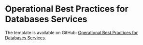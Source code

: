 # Operational Best Practices for Databases Services<a name="operational-best-practices-for-Databases-Services"></a>

The template is available on GitHub: [Operational Best Practices for Databases Services](https://github.com/awslabs/aws-config-rules/blob/master/aws-config-conformance-packs/Operational-Best-Practices-for-Database-Services.yaml)\.